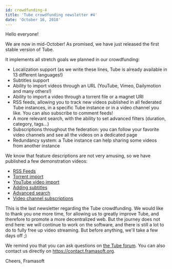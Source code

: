 ```yaml
---
id: crowdfunding-4
title: 'Tube crowdfunding newsletter #4'
date: 'October 16, 2018'
---
```


Hello everyone!

We are now in mid-October! As promised, we have just released the first stable version of Tube.

It implements all stretch goals we planned in our crowdfunding:

- Localization support (as we write these lines, Tube is already available in 13 different languages!)
- Subtitles support
- Ability to import videos through an URL (YouTube, Vimeo, Dailymotion and many others!)
- Ability to import a video through a torrent file or a magnet URI
- RSS feeds, allowing you to track new videos published in all federated Tube instances, in a specific Tube instance or in a video channel you like. You can also subscribe to comment feeds!
- A more relevant search, with the ability to set advanced filters (duration, category, tags...)
- Subscriptions throughout the federation: you can follow your favorite video channels and see all the videos on a dedicated page
- Redundancy system: a Tube instance can help sharing some videos from another instance

We know that feature descriptions are not very amusing, so we have published a few demonstration videos:

<ul>
  <li>
    <a target="_blank" rel="noopener noreferrer" href="https://framatube.org/videos/watch/f57da309-6b92-4fe0-9267-ff8188cc050c">RSS Feeds</a>
  </li>

  <li>
    <a target="_blank" rel="noopener noreferrer" href="https://framatube.org/videos/watch/dcad56d9-9fe6-45bc-96aa-3d778f6804c1">Torrent import</a>
  </li>

  <li>
    <a target="_blank" rel="noopener noreferrer" href="https://framatube.org/videos/watch/59d306c0-fc5b-493a-956a-43785693346b">YouTube video import</a>
  </li>

  <li>
    <a target="_blank" rel="noopener noreferrer" href="https://framatube.org/videos/watch/edd7a468-08d5-4877-b62b-61c5f3f83ceb">Adding subtitles</a>
  </li>

  <li>
    <a target="_blank" rel="noopener noreferrer" href="https://framatube.org/videos/watch/60c4bea4-6bb2-4fce-8d9f-8a522575419d">Advanced search</a>
  </li>

  <li>
    <a target="_blank" rel="noopener noreferrer" href="https://framatube.org/videos/watch/8968dbe1-a387-433b-a20f-37fe9f3ca8d5">Video channel subscriptions</a>
  </li>
</ul>

This is the last newsletter regarding the Tube crowdfunding. We would like to thank you one more time, for allowing us to greatly improve Tube, and therefore to promote a more decentralized web. But the journey does not end here: we will continue to work on the software, and there is still a lot to do to fully free up video streaming. But before anything, we'll take a few days off ;)

We remind you that you can ask questions on [the Tube forum](https://framacolibri.org/c/qualite/tube). You can also contact us directly on https://contact.framasoft.org.

Cheers,
Framasoft
